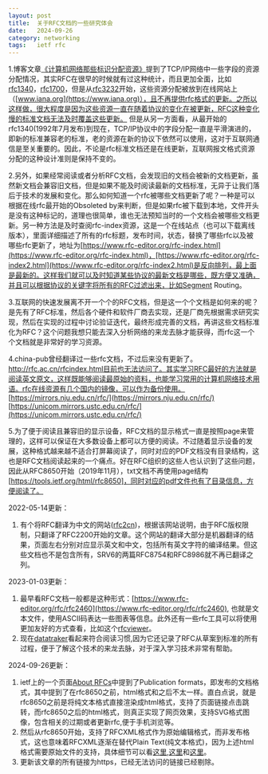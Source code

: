 ```yaml
---
layout: post
title:  关于RFC文档的一些研究体会
date:   2024-09-26
category: networking
tags:   ietf rfc
---
```


1.博客文章[《计算机网络那些标识分配资源》](https://www.cnblogs.com/lionelgeng/p/14520025.html)提到了TCP/IP网络中一些字段的资源分配情况，其实RFC在很早的时候就有过这种统计，而且更加全面，比如[rfc1340](https://tools.ietf.org/html/rfc1340)，[rfc1700](https://tools.ietf.org/html/rfc1700)，但是从[rfc3232](https://www.rfc-editor.org/rfc/rfc3232.txt)开始，这些资源分配被放到在线网站上（[www.iana.org](https://www.iana.org)），且不再提供rfc格式的更新。之所以这样做，很大程度是因为这些资源一直在随着协议的变化在被更新，RFC这种变化慢的标准文档无法及时覆盖这些更新。
但是从另一方面看，从最开始的rfc1340(1992年7月发布)到现在，TCP/IP协议中的字段分配一直是平滑演进的，即新的标准兼容老的标准，老的资源在新的协议下依然可以使用，这对于互联网通信是至关重要的。因此，不论是rfc标准文档还是在线更新，互联网报文格式资源分配的这种设计准则是保持不变的。

2.另外，如果经常阅读或者分析RFC文档，会发现旧的文档会被新的文档更新，虽然新文档会兼容旧文档，但是如果不能及时阅读最新的文档标准，无异于让我们落后于技术的发展和变化。那么如何知道一个rfc被哪些文档更新了呢？一种是可以根据在线rfc最开始的Obsoleted by来判断，但是如果rfc被下载到本地，文件开头是没有这种标记的，道理也很简单，谁也无法预知当时的一个文档会被哪些文档更新。另一种方法是及时查阅rfc-index资源，这是一个在线站点（也可以下载离线版本），里面详细描述了所有的rfc标题，发布时间，状态，替换了哪些rfc以及被哪些rfc更新了，地址为[https://www.rfc-editor.org/rfc-index.html](https://www.rfc-editor.org/rfc-index.html)，[https://www.rfc-editor.org/rfc-index2.html](https://www.rfc-editor.org/rfc-index2.html)是反向排列，最上面是最新的。这样我们就可以及时知道某些协议的最新文档是哪些，既方便又准确，并且可以根据协议的关键字将所有的RFC过滤出来，比如Segment Routing。

3.互联网的快速发展离不开一个个的RFC文档，但是这一个个文档是如何来的呢？是先有了RFC标准，然后各个硬件和软件厂商去实现，还是厂商先根据需求研究实现，然后在实现的过程中讨论验证迭代，最终形成完善的文档，再讲这些文档标准化为RFC？这个问题我想只能去深入分析网络的来龙去脉才能获得，而rfc这一个个文档就是非常好的学习资源。

4.china-pub曾经翻译过一些rfc文档，不过后来没有更新了。http://rfc.ac.cn/rfcindex.html目前也无法访问了。其实学习RFC最好的方法就是阅读英文原文，这样既能够阅读最原始的资料，也能学习常用的计算机网络技术用语。rfc在线资源有几个国内的镜像，可以作为备份使用。
 [https://mirrors.nju.edu.cn/rfc/](https://mirrors.nju.edu.cn/rfc/)
 [https://unicom.mirrors.ustc.edu.cn/rfc/](https://unicom.mirrors.ustc.edu.cn/rfc/)

5.为了便于阅读且兼容旧的显示设备，RFC文档的显示格式一直是按照page来管理的，这样可以保证在大多数设备上都可以方便的阅读。不过随着显示设备的发展，这种格式越来越不适合打屏幕阅读了，同时对应的PDF文档没有目录结构，这也是RFC文档阅读起来的一个痛点。好在RFC组织的这些人也认识到了这些问题，因此从RFC8650开始（2019年11月），txt文档不再使用page结构[https://tools.ietf.org/html/rfc8650]，同时对应的pdf文件也有了目录信息，方便阅读了。

2022-05-14更新：
1. 有个将RFC翻译为中文的网站([rfc2cn](https://rfc2cn.com/))，根据该网站说明，由于RFC版权限制，只翻译了RFC2200开始的文章。这个网站的翻译大部分是机器翻译的结果，页面左右分别对应显示英文和中文，包括所有英文字符的编译结果。但这些文档也不是包含所有，SRV6的两篇RFC8754和RFC8986就不再已翻译之列。

2023-01-03更新：
1. 最早看RFC文档一般都是这种形式：[https://www.rfc-editor.org/rfc/rfc2460](https://www.rfc-editor.org/rfc/rfc2460), 也就是文本文件，使用ASCII码表达一些图表等信息。此外还有一些rfc工具可以将使用更加友好的方式查看，比如这个[rfcviewer](https://sourceforge.net/projects/rfcviewer/)。
2. 现在[datatraker](https://datatracker.ietf.org/doc/rfc8986/)看起来符合阅读习惯,因为它还记录了RFC从草案到标准的所有过程，便于了解这个技术的来龙去脉，对于深入学习技术非常有帮助。

2024-09-26更新：
1. ietf上的一个页面[About RFCs](https://www.ietf.org/process/rfcs/)中提到了Publication formats，即发布的文档格式，其中提到了在rfc8650之前，html格式和之后不太一样。直白点说，就是rfc8650之前是将纯文本格式直接渲染成html格式，支持了页面链接点击跳转，而rfc8650之后的html格式，则真正实现了网页效果，支持SVG格式图像，包含相关的过期或者更新rfc,便于手机浏览等。
2. 然后从rfc8650开始，支持了RFCXML格式作为原始编辑格式，而非发布格式，这也意味着RFCXML逐渐在替代Plain Text(纯文本格式)，因为上述html格式需要原始文件的支持，具体细节可以看[这里](https://authors.ietf.org/rfcxml-vocabulary),[这里](https://authors.ietf.org/)和[这里](https://author-tools.ietf.org/)。
3. 更新该文章的所有链接为https，已经无法访问的链接已经剔除。
